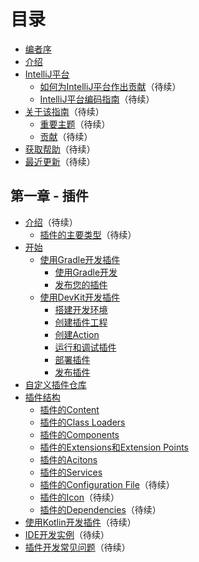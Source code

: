 # 目录

* [编者序](README.md)
* [介绍](Introduction.md)
* [IntelliJ平台](TheIntelliJPlatform/TheIntelliJPlatform.md)  
    * [如何为IntelliJ平台作出贡献](TheIntelliJPlatform/ContributingToTheIntelliJPlatform.md)（待续）  
    * [IntelliJ平台编码指南](TheIntelliJPlatform/IntelliJCodingGuidelines.md)（待续）
* [关于该指南]()（待续）  
  * [重要主题]()（待续）  
  * [贡献]()（待续）  
* [获取帮助]()（待续）  
* [最近更新]()（待续）

## 第一章 - 插件
* [介绍]()（待续）  
  * [插件的主要类型]()（待续）  
* [开始](Part1/GettingStarted/GettingStarted.md)  
  * [使用Gradle开发插件](Part1/GettingStarted/UsingGradle/UsingGradle.md)  
    * [使用Gradle开发](Part1/GettingStarted/UsingGradle/GettingStartedWithGradle.md)  
    * [发布您的插件](Part1/GettingStarted/UsingGradle/PublishingYourPlugin.md)
  * [使用DevKit开发插件](Part1/GettingStarted/UsingDevKit/UsingDevKit.md)
    * [搭建开发环境](Part1/GettingStarted/UsingDevKit/SettingUpADevelopmentEnvironment.md)  
    * [创建插件工程](Part1/GettingStarted/UsingDevKit/CreatingAPluginProject.md)  
    * [创建Action](Part1/GettingStarted/UsingDevKit/CreatingAnAction.md)  
    * [运行和调试插件](Part1/GettingStarted/UsingDevKit/RunningAndDebuggingAPlugin.md)  
    * [部署插件](Part1/GettingStarted/UsingDevKit/DeployingAPlugin.md)  
    * [发布插件](Part1/GettingStarted/UsingDevKit/PublishingAPlugin.md)  
* [自定义插件仓库](Part1/CustomPluginRepositories.md)  
* [插件结构](Part1/PluginStructure/PluginStructure.md)  
  * [插件的Content](Part1/PluginStructure/PluginContent.md)  
  * [插件的Class Loaders](Part1/PluginStructure/PluginClassLoaders.md)  
  * [插件的Components](Part1/PluginStructure/PluginComponents.md)  
  * [插件的Extensions和Extension Points](Part1/PluginStructure/PluginExtensionsAndExtensionPoints.md)  
  * [插件的Acitons](Part1/PluginStructure/PluginActions.md)  
  * [插件的Services](Part1/PluginStructure/PluginServies.md)  
  * [插件的Configuration File]()（待续）  
  * [插件的Icon]()（待续）
  * [插件的Dependencies]()（待续）  
* [使用Kotlin开发插件]()（待续）  
* [IDE开发实例]()（待续）  
* [插件开发常见问题]()（待续）
